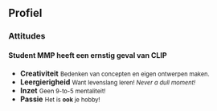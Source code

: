 Profiel
-------

### Attitudes

#### Student MMP heeft een ernstig geval van **CLIP**

 - **Creativiteit**
   <small>Bedenken van concepten en eigen ontwerpen maken.</small>
 - **Leergierigheid**
   <small>Want levenslang leren! *Never a dull moment!*</small>
 - **Inzet**
   <small>Geen 9-to-5 mentaliteit!</small>
 - **Passie**
   <small>Het is **ook** je hobby!</small>
